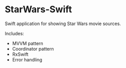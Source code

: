 # StarWars-Swift
Swift application for showing Star Wars movie sources. 

Includes:
- MVVM pattern
- Coordinator pattern
- RxSwift 
- Error handling
